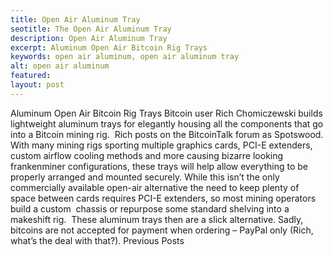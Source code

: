 ```yaml
---
title: Open Air Aluminum Tray
seotitle: The Open Air Aluminum Tray
description: Open Air Aluminum Tray
excerpt: Aluminum Open Air Bitcoin Rig Trays
keywords: open air aluminum, open air aluminum tray
alt: open air aluminum
featured: 
layout: post
---
```

Aluminum Open Air Bitcoin Rig Trays
Bitcoin user Rich Chomiczewski builds lightweight aluminum trays for elegantly housing all the components that go into a Bitcoin mining rig.  Rich posts on the BitcoinTalk forum as Spotswood.
With many mining rigs sporting multiple graphics cards, PCI-E extenders, custom airflow cooling methods and more causing bizarre looking frankenminer configurations, these trays will help allow everything to be properly arranged and mounted securely.
While this isn’t the only commercially available open-air alternative the need to keep plenty of space between cards requires PCI-E extenders, so most mining operators build a custom  chassis or repurpose some standard shelving into a makeshift rig.  These aluminum trays then are a slick alternative.
Sadly, bitcoins are not accepted for payment when ordering – PayPal only (Rich, what’s the deal with that?).
Previous Posts
